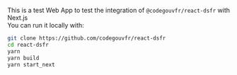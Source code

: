 
This is a test Web App to test the integration of `@codegouvfr/react-dsfr` with Next.js  
You can run it locally with:  

```bash
git clone https://github.com/codegouvfr/react-dsfr
cd react-dsfr
yarn
yarn build
yarn start_next
```